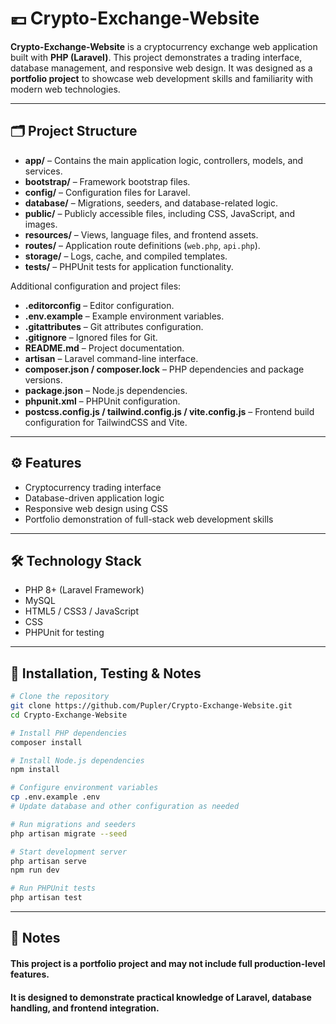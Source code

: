 # 💶 Crypto-Exchange-Website

**Crypto-Exchange-Website** is a cryptocurrency exchange web application built with **PHP (Laravel)**. This project demonstrates a trading interface, database management, and responsive web design. It was designed as a **portfolio project** to showcase web development skills and familiarity with modern web technologies.

---

## 🗂 Project Structure

- **app/** – Contains the main application logic, controllers, models, and services.  
- **bootstrap/** – Framework bootstrap files.  
- **config/** – Configuration files for Laravel.  
- **database/** – Migrations, seeders, and database-related logic.  
- **public/** – Publicly accessible files, including CSS, JavaScript, and images.  
- **resources/** – Views, language files, and frontend assets.  
- **routes/** – Application route definitions (`web.php`, `api.php`).  
- **storage/** – Logs, cache, and compiled templates.  
- **tests/** – PHPUnit tests for application functionality.  

Additional configuration and project files:  

- **.editorconfig** – Editor configuration.  
- **.env.example** – Example environment variables.  
- **.gitattributes** – Git attributes configuration.  
- **.gitignore** – Ignored files for Git.  
- **README.md** – Project documentation.  
- **artisan** – Laravel command-line interface.  
- **composer.json / composer.lock** – PHP dependencies and package versions.  
- **package.json** – Node.js dependencies.  
- **phpunit.xml** – PHPUnit configuration.  
- **postcss.config.js / tailwind.config.js / vite.config.js** – Frontend build configuration for TailwindCSS and Vite.

---

## ⚙️ Features

- Cryptocurrency trading interface  
- Database-driven application logic  
- Responsive web design using CSS  
- Portfolio demonstration of full-stack web development skills  

---

## 🛠 Technology Stack

- PHP 8+ (Laravel Framework)  
- MySQL  
- HTML5 / CSS3 / JavaScript  
- CSS
- PHPUnit for testing  

---

## 🚀 Installation, Testing & Notes

```bash
# Clone the repository
git clone https://github.com/Pupler/Crypto-Exchange-Website.git
cd Crypto-Exchange-Website

# Install PHP dependencies
composer install

# Install Node.js dependencies
npm install

# Configure environment variables
cp .env.example .env
# Update database and other configuration as needed

# Run migrations and seeders
php artisan migrate --seed

# Start development server
php artisan serve
npm run dev

# Run PHPUnit tests
php artisan test
```

---

## 📝 Notes
#### This project is a portfolio project and may not include full production-level features.
#### It is designed to demonstrate practical knowledge of Laravel, database handling, and frontend integration.
